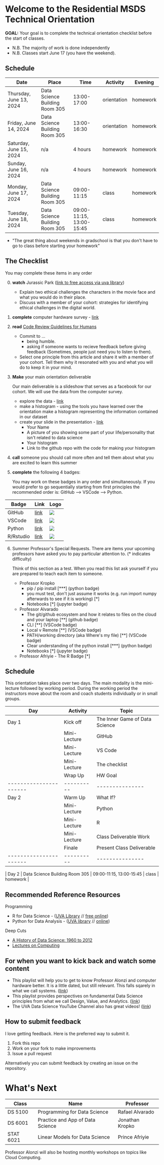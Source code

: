 # Welcome to the Residential MSDS Technical Orientation

**GOAL:** Your goal is to complete the technical orientation checklist before the start of classes.

* N.B. The majority of work is done independently
* N.B. Classes start June 17 (you have the weekend).

## Schedule
| Date | Place | Time | Activity | Evening |
|----------------------|----------|---------------|-|-|
| Thursday, June 13, 2024 | Data Science Building Room 305 | 13:00-17:00 | orientation | homework | 
| Friday, June 14, 2024 | Data Science Building Room 305 | 13:00-16:30 | orientation | homework |
| Saturday, June 15, 2024 | n/a | 4 hours | homework | homework |
| Sunday, June 16, 2024 | n/a | 4 hours | homework | homework |
| Monday, June 17, 2024 | Data Science Building Room 305 | 09:00-11:15 | class | homework |
| Tuesday, June 18, 2024 | Data Science Building Room 305 | 09:00-11:15, 13:00-15:45 | class | homework |

* "The great thing about weekends in gradschool is that you don't have to go to class before starting your homework"

## The Checklist
You may complete these items in any order

0. **watch** Jurassic Park ([link to free access via uva library](https://digitalcampus-swankmp-net.proxy1.library.virginia.edu/uva296909/play/bafece83e07de665?referrer=marc))

    * Explain two ethical challenges the characters in the movie face and what you would do in their place.
    * Discuss with a member of your cohort: strategies for identifying ethical challenges in the digital world.

1. **complete** computer hardware survey - [link](https://forms.gle/z5abzLzQNCfxoTPY7)
    
2. **read** [Code Review Guidelines for Humans](https://phauer.com/2018/code-review-guidelines/)

    * Commit to ...
      * being humble.
      * asking if someone wants to recieve feedback before giving feedback (Sometimes, people just need you to listen to them).
    * Select one principle from this article and share it with a member of your cohort. Tell them why it resonated with you and what you will do to keep it in your mind.

3. **Make** your main orientation deliverable

   Our main deliverable is a slideshow that serves as a facebook for our cohort. We will use the data from the computer survey.
   
    * explore the data - [link](https://myuva-my.sharepoint.com/:x:/g/personal/lpa2a_virginia_edu/EaYgPuweO6ZEp-_ZCOWog_UBKtd5dbV6BP46WCtzbxQTpw?e=NrqFd6)
    * make a histogram - using the tools you have learned over the orientation make a histogram representing the information contained in our dataset 
    * create your slide in the presentation - [link](https://myuva-my.sharepoint.com/:p:/g/personal/lpa2a_virginia_edu/EdRujYxJ1zdBhbB4UI9K7kgBy9Lwpyo6rBhPUnW6AN4hCA?e=bLChpY)
       * Your Name
       * A picture of you showing some part of your life/personality that isn't related to data science
       * Your histogram
       * Link to the github repo with the code for making your histogram

7. **call** someone you should call more often and tell them about what you are excited to learn this summer

8. **complete** the following 4 badges:

   You may work on these badges in any order and simultaneously. If you would prefer to go sequentially starting from first principles the recommended order is: GitHub --> VSCode --> Python.

| Badge | Link | Logo |
|-------|------|------|
| GitHub|[link](https://github.com/UVADS/orientation-technical/blob/main/badges/github.md)| ![](https://github.com/UVADS/orientation-technical/blob/main/content/images/github-badge.png)|
|VSCode|  [link](https://github.com/UVADS/orientation-technical/blob/main/badges/vscode.md) | ![](https://github.com/UVADS/orientation-technical/blob/main/content/images/vscode-badge.png)|
|Python | [link](https://github.com/UVADS/orientation-technical/blob/main/badges/python.md) | ![](https://github.com/UVADS/orientation-technical/blob/main/content/images/python-badge.png)|
|R/Rstudio|  [link](https://github.com/UVADS/orientation-technical/blob/main/badges/RStudio.md) | ![](https://github.com/UVADS/orientation-technical/blob/main/content/images/rstudio-token.png)|


6. Summer Professor's Special Requests. There are items your upcoming professors have asked you to pay particular attention to. (* indicates difficulty)

   Think of this section as a test. When you read this list ask yourself if you are prepared to teach each item to someone.

   * Professor Kropko
      * pip / pip install [***] (python badge)
      * you must test, don't just assume it works (e.g. run import numpy afterwards to see if it is working) [*]
      * Notebooks [*] (jupyter badge)
   * Professor Alvarado
      * The git/github ecosystem and how it relates to files on the cloud and your laptop [**] (github badge)
      * CLI [**] (VSCode badge)
      * Local v Remote [**] (VSCode badge)
      * PATH/working directory (aka Where's my file) [**] (VSCode badge)
      * Clear understanding of the python install [***] (python badge)
      * Notebooks [*] (jupyter badge)
   * Professor Afriyie - The R Badge [*]

## Schedule 
This orientation takes place over two days. The main modality is the mini-lecture followed by working period. During the working period the instructors move about the room and coach students individually or in small groups.

| Day | Activity | Topic |
|----------------------|----------|---------------|
| Day 1 | Kick off | The Inner Game of Data Science | 
|  | Mini-Lecture | GitHub | 
|  | Mini-Lecture | VS Code |
|  | Mini-Lecture | The checklist | 
|  | Wrap Up | HW Goal | 
|----------------------|----------|---------------|
| Day 2 | Warm Up | What If? | 
|  | Mini-Lecture | Python | 
|  | Mini-Lecture | R |
|  | Mini-Lecture | Class Deliverable Work | 
|  | Finale  | Present Class Deliverable | 
|----------------------|----------|---------------|


| Day 2 | Data Science Building Room 305 | 09:00-11:15, 13:00-15:45 | class | homework |

## Recommended Reference Resources
Programming
* R for Data Science - ([UVA Library](https://learning.oreilly.com/library/view/r-for-data/9781491910382/?ar) // [free online](https://r4ds.hadley.nz/))
* Python for Data Analysis - ([UVA library](https://learning.oreilly.com/library/view/python-for-data/9781491957653/?ar) // [online](https://wesmckinney.com/pages/book.html))

Deep Cuts
* [A History of Data Science: 1960 to 2012](https://arxiv.org/abs/2311.03292)
* [Lectures on Computing](http://galileo.phys.virginia.edu/compfac/courses/)

## For when you want to kick back and watch some content
* This playlist will help you to get to know Professor Alonzi and computer hardware better. It is a little dated, but still relevant. This falls sqarely in what we call systems. ([link](https://www.youtube.com/watch_videos?video_ids=X1ZfpZ3HSwI,WU4t3PHhfks,BRu1qMgSy0g,1Iop9dgnY-M,KK4OKZzkLBA,Ry1QMUyq9lA,Dg8_gTOdnlY,sNb0t9AVd5s,n0TUIQbOi7A,k9hm8S4iCdQ))
* This playlist provides perspectives on fundamental Data Science principles from what we call Design, Value, and Analytics. ([link](https://www.youtube.com/watch_videos?video_ids=Sm5xF-UYgdg,UG_X_7g63rY,IYRhCZ0vvFQ,PFDu9oVAE-g,18MZmVDv7uo,jG7vhMMXagQ,sFIDCtRX_-o,HZGCoVF3YvM))
* The UVA Data Science YouTube Channel also has great videos! ([link](https://www.youtube.com/watch?v=m0t9SVI4We4))


## How to submit feedback
I love getting feedback. Here is the preferred way to submit it.
1. Fork this repo
2. Work on your fork to make improvements
3. Issue a pull request

Alternatively you can submit feedback by creating an issue on the repository.

# What's Next
| Class | Name  | Professor |
|-------|-------|-----------|
| DS 5100   |Programming for Data Science     | Rafael Alvarado | first 4 weeks
| DS 6001   |Practice and App of Data Science | Jonathan Kropko | full 8 weeks
| STAT 6021 |Linear Models for Data Science   | Prince  Afriyie | second 4 weeks

Professor Alonzi will also be hosting monthly workshops on topics like Cloud Computing.
